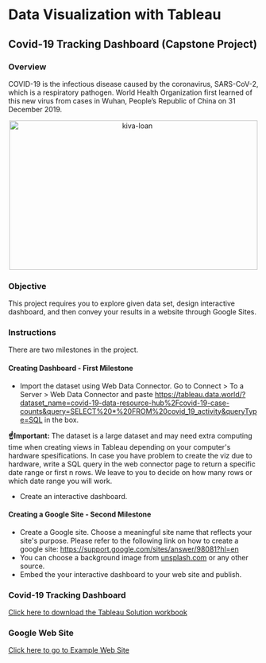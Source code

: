 # Data Visualization with Tableau
## Covid-19 Tracking Dashboard (Capstone Project)
### Overview
COVID-19 is the infectious disease caused by the coronavirus, SARS-CoV-2, which is a respiratory pathogen. World Health Organization first learned of this new virus from cases in Wuhan, People’s Republic of China on 31 December 2019.

<center class="img-fluid" alt="label">
<img src="https://drive.google.com/uc?export=view&amp;id=11yLhtbPmrhXvVXNM375yaz-6g76T_BnP" alt="kiva-loan" width="500" height="300">
</center>

### Objective
This project requires you to explore given data set, design interactive dashboard, and then convey your results in a website through Google Sites. 

### Instructions
There are two milestones in the project.
#### Creating Dashboard - First Milestone
* Import the dataset using Web Data Connector. Go to Connect > To a Server > Web Data Connector and paste https://tableau.data.world/?dataset_name=covid-19-data-resource-hub%2Fcovid-19-case-counts&query=SELECT%20*%20FROM%20covid_19_activity&queryType=SQL in the box. 
<div class="alert alert-danger" role="alert">
    <b>☝Important:</b> The dataset is a large dataset and may need extra computing time when creating views in Tableau depending on your computer's hardware spesifications. In case you have problem to create the viz due to hardware, write a SQL query in the web connector page to return a specific date range or first n rows. We leave to you to decide on how many rows or which date range you will work.
</div>

* Create an interactive dashboard.
#### Creating a Google Site - Second Milestone
* Create a Google site. Choose a meaningful site name that reflects your site's purpose. 
Please refer to the following link on how to create a google site:
https://support.google.com/sites/answer/98081?hl=en
* You can choose a background image from [unsplash.com](https://unsplash.com/) or any other source.
* Embed the your interactive dashboard to your web site and publish.

### Covid-19 Tracking Dashboard
[Click here to download the Tableau Solution workbook](https://public.tableau.com/profile/robert6037#!/vizhome/CoronavirusCOVID-19Cases_16032056110550/COVID-19GlobalView?publish=yes)

### Google Web Site
[Click here to go to Example Web Site](https://sites.google.com/view/covid-19-tracking-dashboard/home)

